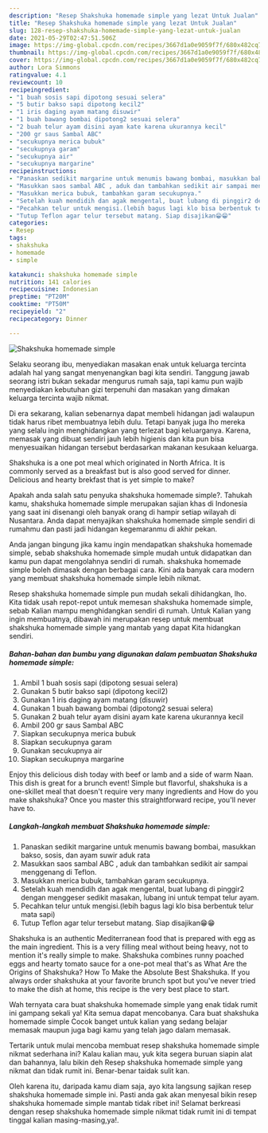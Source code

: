 ```yaml
---
description: "Resep Shakshuka homemade simple yang lezat Untuk Jualan"
title: "Resep Shakshuka homemade simple yang lezat Untuk Jualan"
slug: 128-resep-shakshuka-homemade-simple-yang-lezat-untuk-jualan
date: 2021-05-29T02:47:51.506Z
image: https://img-global.cpcdn.com/recipes/3667d1a0e9059f7f/680x482cq70/shakshuka-homemade-simple-foto-resep-utama.jpg
thumbnail: https://img-global.cpcdn.com/recipes/3667d1a0e9059f7f/680x482cq70/shakshuka-homemade-simple-foto-resep-utama.jpg
cover: https://img-global.cpcdn.com/recipes/3667d1a0e9059f7f/680x482cq70/shakshuka-homemade-simple-foto-resep-utama.jpg
author: Lora Simmons
ratingvalue: 4.1
reviewcount: 10
recipeingredient:
- "1 buah sosis sapi dipotong sesuai selera"
- "5 butir bakso sapi dipotong kecil2"
- "1 iris daging ayam matang disuwir"
- "1 buah bawang bombai dipotong2 sesuai selera"
- "2 buah telur ayam disini ayam kate karena ukurannya kecil"
- "200 gr saus Sambal ABC"
- "secukupnya merica bubuk"
- "secukupnya garam"
- "secukupnya air"
- "secukupnya margarine"
recipeinstructions:
- "Panaskan sedikit margarine untuk menumis bawang bombai, masukkan bakso, sosis, dan ayam suwir aduk rata"
- "Masukkan saos sambal ABC , aduk dan tambahkan sedikit air sampai menggenang di Teflon."
- "Masukkan merica bubuk, tambahkan garam secukupnya."
- "Setelah kuah mendidih dan agak mengental, buat lubang di pinggir2 dengan menggeser sedikit masakan, lubang ini untuk tempat telur ayam."
- "Pecahkan telur untuk mengisi.(lebih bagus lagi klo bisa berbentuk telur mata sapi)"
- "Tutup Teflon agar telur tersebut matang. Siap disajikan😁😁"
categories:
- Resep
tags:
- shakshuka
- homemade
- simple

katakunci: shakshuka homemade simple 
nutrition: 141 calories
recipecuisine: Indonesian
preptime: "PT20M"
cooktime: "PT50M"
recipeyield: "2"
recipecategory: Dinner

---
```



![Shakshuka homemade simple](https://img-global.cpcdn.com/recipes/3667d1a0e9059f7f/680x482cq70/shakshuka-homemade-simple-foto-resep-utama.jpg)

Selaku seorang ibu, menyediakan masakan enak untuk keluarga tercinta adalah hal yang sangat menyenangkan bagi kita sendiri. Tanggung jawab seorang istri bukan sekadar mengurus rumah saja, tapi kamu pun wajib menyediakan kebutuhan gizi terpenuhi dan masakan yang dimakan keluarga tercinta wajib nikmat.

Di era  sekarang, kalian sebenarnya dapat membeli hidangan jadi walaupun tidak harus ribet membuatnya lebih dulu. Tetapi banyak juga lho mereka yang selalu ingin menghidangkan yang terlezat bagi keluarganya. Karena, memasak yang dibuat sendiri jauh lebih higienis dan kita pun bisa menyesuaikan hidangan tersebut berdasarkan makanan kesukaan keluarga. 

Shakshuka is a one pot meal which originated in North Africa. It is commonly served as a breakfast but is also good served for dinner. Delicious and hearty brekfast that is yet simple to make?

Apakah anda salah satu penyuka shakshuka homemade simple?. Tahukah kamu, shakshuka homemade simple merupakan sajian khas di Indonesia yang saat ini disenangi oleh banyak orang di hampir setiap wilayah di Nusantara. Anda dapat menyajikan shakshuka homemade simple sendiri di rumahmu dan pasti jadi hidangan kegemaranmu di akhir pekan.

Anda jangan bingung jika kamu ingin mendapatkan shakshuka homemade simple, sebab shakshuka homemade simple mudah untuk didapatkan dan kamu pun dapat mengolahnya sendiri di rumah. shakshuka homemade simple boleh dimasak dengan berbagai cara. Kini ada banyak cara modern yang membuat shakshuka homemade simple lebih nikmat.

Resep shakshuka homemade simple pun mudah sekali dihidangkan, lho. Kita tidak usah repot-repot untuk memesan shakshuka homemade simple, sebab Kalian mampu menghidangkan sendiri di rumah. Untuk Kalian yang ingin membuatnya, dibawah ini merupakan resep untuk membuat shakshuka homemade simple yang mantab yang dapat Kita hidangkan sendiri.

<!--inarticleads1-->

##### Bahan-bahan dan bumbu yang digunakan dalam pembuatan Shakshuka homemade simple:

1. Ambil 1 buah sosis sapi (dipotong sesuai selera)
1. Gunakan 5 butir bakso sapi (dipotong kecil2)
1. Gunakan 1 iris daging ayam matang (disuwir)
1. Gunakan 1 buah bawang bombai (dipotong2 sesuai selera)
1. Gunakan 2 buah telur ayam disini ayam kate karena ukurannya kecil
1. Ambil 200 gr saus Sambal ABC
1. Siapkan secukupnya merica bubuk
1. Siapkan secukupnya garam
1. Gunakan secukupnya air
1. Siapkan secukupnya margarine


Enjoy this delicious dish today with beef or lamb and a side of warm Naan. This dish is great for a brunch event! Simple but flavorful, shakshuka is a one-skillet meal that doesn&#39;t require very many ingredients and How do you make shakshuka? Once you master this straightforward recipe, you&#39;ll never have to. 

<!--inarticleads2-->

##### Langkah-langkah membuat Shakshuka homemade simple:

1. Panaskan sedikit margarine untuk menumis bawang bombai, masukkan bakso, sosis, dan ayam suwir aduk rata
1. Masukkan saos sambal ABC , aduk dan tambahkan sedikit air sampai menggenang di Teflon.
1. Masukkan merica bubuk, tambahkan garam secukupnya.
1. Setelah kuah mendidih dan agak mengental, buat lubang di pinggir2 dengan menggeser sedikit masakan, lubang ini untuk tempat telur ayam.
1. Pecahkan telur untuk mengisi.(lebih bagus lagi klo bisa berbentuk telur mata sapi)
1. Tutup Teflon agar telur tersebut matang. Siap disajikan😁😁


Shakshuka is an authentic Mediterranean food that is prepared with egg as the main ingredient. This is a very filling meal without being heavy, not to mention it&#39;s really simple to make. Shakshuka combines runny poached eggs and hearty tomato sauce for a one-pot meal that&#39;s as What Are the Origins of Shakshuka? How To Make the Absolute Best Shakshuka. If you always order shakshuka at your favorite brunch spot but you&#39;ve never tried to make the dish at home, this recipe is the very best place to start. 

Wah ternyata cara buat shakshuka homemade simple yang enak tidak rumit ini gampang sekali ya! Kita semua dapat mencobanya. Cara buat shakshuka homemade simple Cocok banget untuk kalian yang sedang belajar memasak maupun juga bagi kamu yang telah jago dalam memasak.

Tertarik untuk mulai mencoba membuat resep shakshuka homemade simple nikmat sederhana ini? Kalau kalian mau, yuk kita segera buruan siapin alat dan bahannya, lalu bikin deh Resep shakshuka homemade simple yang nikmat dan tidak rumit ini. Benar-benar taidak sulit kan. 

Oleh karena itu, daripada kamu diam saja, ayo kita langsung sajikan resep shakshuka homemade simple ini. Pasti anda gak akan menyesal bikin resep shakshuka homemade simple mantab tidak ribet ini! Selamat berkreasi dengan resep shakshuka homemade simple nikmat tidak rumit ini di tempat tinggal kalian masing-masing,ya!.

